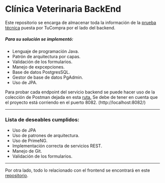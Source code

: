 # Clínica Veterinaria BackEnd

Este repositorio se encarga de almacenar toda la información de la [prueba técnica](https://github.com/StivenArboleda/TuCompraPrueba/blob/main/Prueba%20de%20Programacio%CC%81n%20Tu%20Compra%20SAS.pdf "prueba técnica") puesta por TuCompra por el lado del backend. 

##### Para su solución se implementó:
- Lenguaje de programación Java.
- Patrón de arquitectura por capas.
- Validación de los formularios.
- Manejo de expcepciones.
- Base de datos PostgresSQL.
- Gestor de base de datos PgAdmin.
- Uso de JPA.

Para probar cada endpoint del servicio backend se puede hacer uso de la colección de Postman dejada en esta [ruta.](https://github.com/StivenArboleda/TuCompraPrueba/blob/main/Clinica%20TuCompra.postman_collection.json "ruta.")
Se debe de tener en cuenta que el proyecto está corriendo en el puerto 8082. (http://localhost:8082/)


------------


### Lista de deseables cumplidos:

- Uso de JPA
- Uso de patrones de arquitectura.
- Uso de PrimeNG.
- Implementación correcta de servicios REST.
- Manejo de Git.
- Validación de los formularios.

------------


Por otra lado, todo lo relacionado con el frontend se encontrará en este [repositorio](https://github.com/StivenArboleda/TuCompraPrueba-Front "repositorio").
